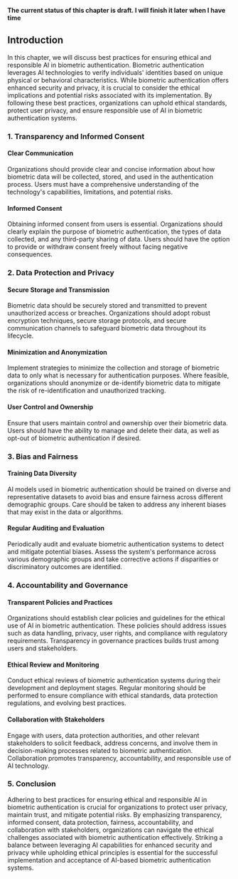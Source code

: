 **The current status of this chapter is draft. I will finish it later when I have time**

Introduction
------------

In this chapter, we will discuss best practices for ensuring ethical and responsible AI in biometric authentication. Biometric authentication leverages AI technologies to verify individuals' identities based on unique physical or behavioral characteristics. While biometric authentication offers enhanced security and privacy, it is crucial to consider the ethical implications and potential risks associated with its implementation. By following these best practices, organizations can uphold ethical standards, protect user privacy, and ensure responsible use of AI in biometric authentication systems.

### 1. Transparency and Informed Consent

#### Clear Communication

Organizations should provide clear and concise information about how biometric data will be collected, stored, and used in the authentication process. Users must have a comprehensive understanding of the technology's capabilities, limitations, and potential risks.

#### Informed Consent

Obtaining informed consent from users is essential. Organizations should clearly explain the purpose of biometric authentication, the types of data collected, and any third-party sharing of data. Users should have the option to provide or withdraw consent freely without facing negative consequences.

### 2. Data Protection and Privacy

#### Secure Storage and Transmission

Biometric data should be securely stored and transmitted to prevent unauthorized access or breaches. Organizations should adopt robust encryption techniques, secure storage protocols, and secure communication channels to safeguard biometric data throughout its lifecycle.

#### Minimization and Anonymization

Implement strategies to minimize the collection and storage of biometric data to only what is necessary for authentication purposes. Where feasible, organizations should anonymize or de-identify biometric data to mitigate the risk of re-identification and unauthorized tracking.

#### User Control and Ownership

Ensure that users maintain control and ownership over their biometric data. Users should have the ability to manage and delete their data, as well as opt-out of biometric authentication if desired.

### 3. Bias and Fairness

#### Training Data Diversity

AI models used in biometric authentication should be trained on diverse and representative datasets to avoid bias and ensure fairness across different demographic groups. Care should be taken to address any inherent biases that may exist in the data or algorithms.

#### Regular Auditing and Evaluation

Periodically audit and evaluate biometric authentication systems to detect and mitigate potential biases. Assess the system's performance across various demographic groups and take corrective actions if disparities or discriminatory outcomes are identified.

### 4. Accountability and Governance

#### Transparent Policies and Practices

Organizations should establish clear policies and guidelines for the ethical use of AI in biometric authentication. These policies should address issues such as data handling, privacy, user rights, and compliance with regulatory requirements. Transparency in governance practices builds trust among users and stakeholders.

#### Ethical Review and Monitoring

Conduct ethical reviews of biometric authentication systems during their development and deployment stages. Regular monitoring should be performed to ensure compliance with ethical standards, data protection regulations, and evolving best practices.

#### Collaboration with Stakeholders

Engage with users, data protection authorities, and other relevant stakeholders to solicit feedback, address concerns, and involve them in decision-making processes related to biometric authentication. Collaboration promotes transparency, accountability, and responsible use of AI technology.

### 5. Conclusion

Adhering to best practices for ensuring ethical and responsible AI in biometric authentication is crucial for organizations to protect user privacy, maintain trust, and mitigate potential risks. By emphasizing transparency, informed consent, data protection, fairness, accountability, and collaboration with stakeholders, organizations can navigate the ethical challenges associated with biometric authentication effectively. Striking a balance between leveraging AI capabilities for enhanced security and privacy while upholding ethical principles is essential for the successful implementation and acceptance of AI-based biometric authentication systems.
